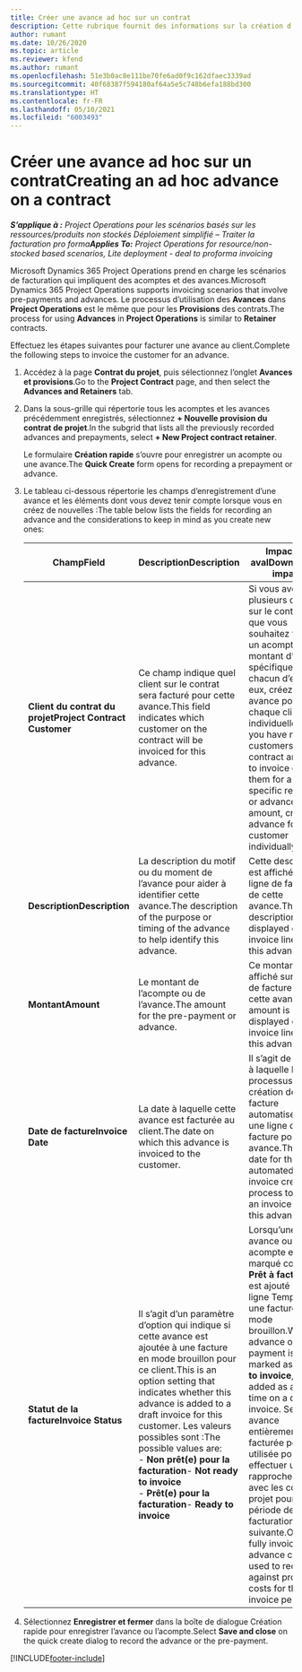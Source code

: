```yaml
---
title: Créer une avance ad hoc sur un contrat
description: Cette rubrique fournit des informations sur la création d’une avance sur un contrat, le cas échéant.
author: rumant
ms.date: 10/26/2020
ms.topic: article
ms.reviewer: kfend
ms.author: rumant
ms.openlocfilehash: 51e3b0ac8e111be70fe6ad0f9c162dfaec3339ad
ms.sourcegitcommit: 40f68387f594180af64a5e5c748b6efa188bd300
ms.translationtype: HT
ms.contentlocale: fr-FR
ms.lasthandoff: 05/10/2021
ms.locfileid: "6003493"
---
```

# <a name="creating-an-ad-hoc-advance-on-a-contract"></a><span data-ttu-id="8b6ca-103">Créer une avance ad hoc sur un contrat</span><span class="sxs-lookup"><span data-stu-id="8b6ca-103">Creating an ad hoc advance on a contract</span></span>

<span data-ttu-id="8b6ca-104">_**S’applique à :** Project Operations pour les scénarios basés sur les ressources/produits non stockés Déploiement simplifié – Traiter la facturation pro forma_</span><span class="sxs-lookup"><span data-stu-id="8b6ca-104">_**Applies To:** Project Operations for resource/non-stocked based scenarios, Lite deployment - deal to proforma invoicing_</span></span>

<span data-ttu-id="8b6ca-105">Microsoft Dynamics 365 Project Operations prend en charge les scénarios de facturation qui impliquent des acomptes et des avances.</span><span class="sxs-lookup"><span data-stu-id="8b6ca-105">Microsoft Dynamics 365 Project Operations supports invoicing scenarios that involve pre-payments and advances.</span></span> <span data-ttu-id="8b6ca-106">Le processus d’utilisation des **Avances** dans **Project Operations** est le même que pour les **Provisions** des contrats.</span><span class="sxs-lookup"><span data-stu-id="8b6ca-106">The process for using **Advances** in **Project Operations** is similar to **Retainer** contracts.</span></span> 

<span data-ttu-id="8b6ca-107">Effectuez les étapes suivantes pour facturer une avance au client.</span><span class="sxs-lookup"><span data-stu-id="8b6ca-107">Complete the following steps to invoice the customer for an advance.</span></span>

1. <span data-ttu-id="8b6ca-108">Accédez à la page **Contrat du projet**, puis sélectionnez l’onglet **Avances et provisions**.</span><span class="sxs-lookup"><span data-stu-id="8b6ca-108">Go to the **Project Contract** page, and then select the **Advances and Retainers** tab.</span></span>
2. <span data-ttu-id="8b6ca-109">Dans la sous-grille qui répertorie tous les acomptes et les avances précédemment enregistrés, sélectionnez **+ Nouvelle provision du contrat de projet**.</span><span class="sxs-lookup"><span data-stu-id="8b6ca-109">In the subgrid that lists all the previously recorded advances and prepayments, select **+ New Project contract retainer**.</span></span> 

    <span data-ttu-id="8b6ca-110">Le formulaire **Création rapide** s’ouvre pour enregistrer un acompte ou une avance.</span><span class="sxs-lookup"><span data-stu-id="8b6ca-110">The **Quick Create** form opens for recording a prepayment or advance.</span></span>
    
3. <span data-ttu-id="8b6ca-111">Le tableau ci-dessous répertorie les champs d’enregistrement d’une avance et les éléments dont vous devez tenir compte lorsque vous en créez de nouvelles :</span><span class="sxs-lookup"><span data-stu-id="8b6ca-111">The table below lists the fields for recording an advance and the considerations to keep in mind as you create new ones:</span></span>

    | <span data-ttu-id="8b6ca-112">Champ</span><span class="sxs-lookup"><span data-stu-id="8b6ca-112">Field</span></span> | <span data-ttu-id="8b6ca-113">Description</span><span class="sxs-lookup"><span data-stu-id="8b6ca-113">Description</span></span> | <span data-ttu-id="8b6ca-114">Impact en aval</span><span class="sxs-lookup"><span data-stu-id="8b6ca-114">Downstream impact</span></span> |
    | --- | --- | --- |
    | <span data-ttu-id="8b6ca-115">**Client du contrat du projet**</span><span class="sxs-lookup"><span data-stu-id="8b6ca-115">**Project Contract Customer**</span></span> | <span data-ttu-id="8b6ca-116">Ce champ indique quel client sur le contrat sera facturé pour cette avance.</span><span class="sxs-lookup"><span data-stu-id="8b6ca-116">This field indicates which customer on the contract will be invoiced for this advance.</span></span> | <span data-ttu-id="8b6ca-117">Si vous avez plusieurs clients sur le contrat et que vous souhaitez facturer un acompte ou un montant d’avance spécifique à chacun d’entre eux, créez une avance pour chaque client individuellement.</span><span class="sxs-lookup"><span data-stu-id="8b6ca-117">If you have multiple customers on the contract and want to invoice each of them for a specific retainer or advance amount, create an advance for each customer individually.</span></span> |
    | <span data-ttu-id="8b6ca-118">**Description**</span><span class="sxs-lookup"><span data-stu-id="8b6ca-118">**Description**</span></span> | <span data-ttu-id="8b6ca-119">La description du motif ou du moment de l’avance pour aider à identifier cette avance.</span><span class="sxs-lookup"><span data-stu-id="8b6ca-119">The description of the purpose or timing of the advance to help identify this advance.</span></span> | <span data-ttu-id="8b6ca-120">Cette description est affichée sur la ligne de facture de cette avance.</span><span class="sxs-lookup"><span data-stu-id="8b6ca-120">This description is displayed on the invoice line for this advance.</span></span> |
    | <span data-ttu-id="8b6ca-121">**Montant**</span><span class="sxs-lookup"><span data-stu-id="8b6ca-121">**Amount**</span></span> | <span data-ttu-id="8b6ca-122">Le montant de l’acompte ou de l’avance.</span><span class="sxs-lookup"><span data-stu-id="8b6ca-122">The amount for the pre-payment or advance.</span></span> | <span data-ttu-id="8b6ca-123">Ce montant est affiché sur la ligne de facture de cette avance.</span><span class="sxs-lookup"><span data-stu-id="8b6ca-123">This amount is displayed on the invoice line for this advance.</span></span> |
    | <span data-ttu-id="8b6ca-124">**Date de facture**</span><span class="sxs-lookup"><span data-stu-id="8b6ca-124">**Invoice Date**</span></span> | <span data-ttu-id="8b6ca-125">La date à laquelle cette avance est facturée au client.</span><span class="sxs-lookup"><span data-stu-id="8b6ca-125">The date on which this advance is invoiced to the customer.</span></span> | <span data-ttu-id="8b6ca-126">Il s’agit de la date à laquelle le processus de création de facture automatisé crée une ligne de facture pour cette avance.</span><span class="sxs-lookup"><span data-stu-id="8b6ca-126">This is the date for the automated invoice creation process to create an invoice line for this advance.</span></span> |
    | <span data-ttu-id="8b6ca-127">**Statut de la facture**</span><span class="sxs-lookup"><span data-stu-id="8b6ca-127">**Invoice Status**</span></span> | <span data-ttu-id="8b6ca-128">Il s’agit d’un paramètre d’option qui indique si cette avance est ajoutée à une facture en mode brouillon pour ce client.</span><span class="sxs-lookup"><span data-stu-id="8b6ca-128">This is an option setting that indicates whether this advance is added to a draft invoice for this customer.</span></span> <span data-ttu-id="8b6ca-129">Les valeurs possibles sont :</span><span class="sxs-lookup"><span data-stu-id="8b6ca-129">The possible values are:</span></span></br><span data-ttu-id="8b6ca-130">- **Non prêt(e) pour la facturation**</span><span class="sxs-lookup"><span data-stu-id="8b6ca-130">- **Not ready to invoice**</span></span></br><span data-ttu-id="8b6ca-131">- **Prêt(e) pour la facturation**</span><span class="sxs-lookup"><span data-stu-id="8b6ca-131">- **Ready to invoice**</span></span> | <span data-ttu-id="8b6ca-132">Lorsqu’une avance ou un acompte est marqué comme **Prêt à facturer**, il est ajouté comme ligne Temps sur une facture en mode brouillon.</span><span class="sxs-lookup"><span data-stu-id="8b6ca-132">When an advance or pre-payment is marked as **Ready to invoice**, it is added as a line time on a draft invoice.</span></span> <span data-ttu-id="8b6ca-133">Seule une avance entièrement facturée peut être utilisée pour effectuer un rapprochement avec les coûts du projet pour la période de facturation suivante.</span><span class="sxs-lookup"><span data-stu-id="8b6ca-133">Only a fully invoiced advance can be used to reconcile against project costs for the next invoice period.</span></span> |

4. <span data-ttu-id="8b6ca-134">Sélectionnez **Enregistrer et fermer** dans la boîte de dialogue Création rapide pour enregistrer l’avance ou l’acompte.</span><span class="sxs-lookup"><span data-stu-id="8b6ca-134">Select **Save and close** on the quick create dialog to record the advance or the pre-payment.</span></span>


[!INCLUDE[footer-include](../../includes/footer-banner.md)]